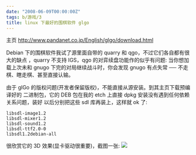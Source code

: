 ```yaml
---
date: "2008-06-09T00:00:00Z"
tags: b/游戏/3
title: linux 下最好的围棋软件 glgo
---
```


主页 http://www.pandanet.co.jp/English/glgo/download.html

Debian 下的围棋软件我试了源里面自带的 quarry 和 qgo，不过它们各自都有很大的缺点
，quarry 不支持 IGS，qgo 的对弈续盘功能作的似乎有问题: 当你想加载上次未和 gnugo
下完的对局继续战斗时，你会发现 gnugo 有点失常 ── 不走棋、瞎走棋、甚至直接认输。

由于 glGo 的版权问题(开发者保留版权)，不能直接从源安装。到其主页下载预编译好的
二进制包，它的 DEB 包在我的 etch 上直接 dpkg 安装没有遇到任何依赖关系问题，装好
以后分别把这些 sdl 库再装上，这样就 ok 了:

    libsdl-image1.2
    libsdl-mixer1.2
    libsdl-sound1.2
    libsdl-ttf2.0-0
    libsdl1.2debian-all

很欣赏它的 3D 效果(显卡驱动很重要)，截图一张:
![](http://bp2.blogger.com/_oKL9t7fM3TU/SE0p5hltARI/AAAAAAAAAas/YBLHHGy4rr0/s400/glGo.png)
